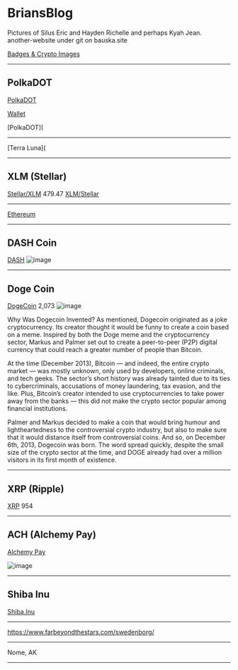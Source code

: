 # BriansBlog

Pictures of Silus Eric and Hayden Richelle and perhaps Kyah Jean.  
another-website under git on bauska.site

[Badges & Crypto Images](https://github.com/alexandresanlim/Badges4-README.md-Profile#-cryptocurrency-)

<hr>
<!------------------------------------------------------------------------------------------------>
<!----------------------------------------- PolkaDOT---------------------------------------------->
<!------------------------------------------------------------------------------------------------>

<h2>PolkaDOT</h2>

[PolkaDOT](https://img.shields.io/badge/polkadot-E6007A?style=for-the-badge&logo=polkadot&logoColor=000)

[Wallet](https://walletinvestor.com/forecast/polkadot-prediction)

[PolkaDOT](

<hr>
<!------------------------------------------------------------------------------------------------>
<!-------------------------------------- luna (TERRA LUNA) --------------------------------------->
<!------------------------------------------------------------------------------------------------>

[Terra Luna](

<hr>
<!------------------------------------------------------------------------------------------------>
<!---------------------------------------- xlm (STELLAR) ----------------------------------------->
<!------------------------------------------------------------------------------------------------>

<h2>XLM (Stellar)</h2>

[Stellar/XLM](	https://img.shields.io/badge/Stellar-090020?style=for-the-badge&logo=stellar&logoColor=white)
479.47
[XLM/Stellar](https://img.shields.io/badge/Stellar-090020?style=for-the-badge&logo=stellar&logoColor=white)

<hr>
<!------------------------------------------------------------------------------------------------>
<!---------------------------------------- eth (ETHEREUM) ---------------------------------------->
<!------------------------------------------------------------------------------------------------>

[Ethereum](https://img.shields.io/badge/Ethereum-3C3C3D?style=for-the-badge&logo=Ethereum&logoColor=white)

<hr>
<!------------------------------------------------------------------------------------------------>
<!---------------------------------------- dash (DASH COIN) -------------------------------------->
<!------------------------------------------------------------------------------------------------>

<h2>DASH Coin</h2>

[DASH](https://img.shields.io/badge/dash-008DE4?style=for-the-badge&logo=dash&logoColor=white)
![image](https://user-images.githubusercontent.com/41387907/161837762-b3ff5f79-3a17-47b1-910e-0d7bd43d18e9.png)

<hr>
<!------------------------------------------------------------------------------------------------>
<!-------------------------------------- doge (DOGE Coin) ---------------------------------------->
<!------------------------------------------------------------------------------------------------>

<h2>Doge Coin</h2>

[DogeCoin](https://img.shields.io/badge/dogecoin-C2A633?style=for-the-badge&logo=dogecoin&logoColor=white)
2,073
![image](https://user-images.githubusercontent.com/41387907/161837877-fda6e6c4-6c78-434a-ba80-93aefe711fe1.png)

Why Was Dogecoin Invented?
As mentioned, Dogecoin originated as a joke cryptocurrency. Its creator thought it would be funny to create a coin based on a meme. Inspired by both the Doge meme and the cryptocurrency sector, Markus and Palmer set out to create a peer-to-peer (P2P) digital currency that could reach a greater number of people than Bitcoin.

At the time (December 2013), Bitcoin — and indeed, the entire crypto market — was mostly unknown, only used by developers, online criminals, and tech geeks. The sector’s short history was already tainted due to its ties to cybercriminals, accusations of money laundering, tax evasion, and the like. Plus, Bitcoin’s creator intended to use cryptocurrencies to take power away from the banks — this did not make the crypto sector popular among financial institutions.

Palmer and Markus decided to make a coin that would bring humour and lightheartedness to the controversial crypto industry, but also to make sure that it would distance itself from controversial coins. And so, on December 6th, 2013, Dogecoin was born. The word spread quickly, despite the small size of the crypto sector at the time, and DOGE already had over a million visitors in its first month of existence.

<hr>
<!------------------------------------------------------------------------------------------------>
<!-------------------------------------- xrp (XRP RIPPLE) ---------------------------------------->
<!------------------------------------------------------------------------------------------------>

<h2>XRP (Ripple)</h2>

[XRP](https://img.shields.io/badge/Xrp-black?style=for-the-badge&logo=xrp&logoColor=white)
954

<hr>
<!------------------------------------------------------------------------------------------------>
<!--------------------------------------- ach (ALCHEMY PAY) -------------------------------------->
<!------------------------------------------------------------------------------------------------>

<h2>ACH (Alchemy Pay)</h2>

[Alchemy Pay](https://img.api.cryptorank.io/coins/60x60.alchemy1586999187880.png)

![image](https://user-images.githubusercontent.com/41387907/161850719-41e88381-4f2f-4435-b0a6-2d17d21921ab.png)


<hr>
<!------------------------------------------------------------------------------------------------>
<!--------------------------------------- shiba (SHIBA INU) -------------------------------------->
<!------------------------------------------------------------------------------------------------>

<h2>Shiba Inu</h2>

[Shiba.Inu](https://www.bing.com/th?id=AMMS_1c035b26af7948777de5d85821f84160&w=110&h=110&c=7&rs=1&qlt=80&cdv=1&pid=16.1)

<hr>

https://www.farbeyondthestars.com/swedenborg/


<hr>
<!------------------------------------------------------------------------------------------------>
<!------------------------------------------ nome, AK -------------------------------------------->
<!------------------------------------------------------------------------------------------------>

Nome, AK

<hr>


